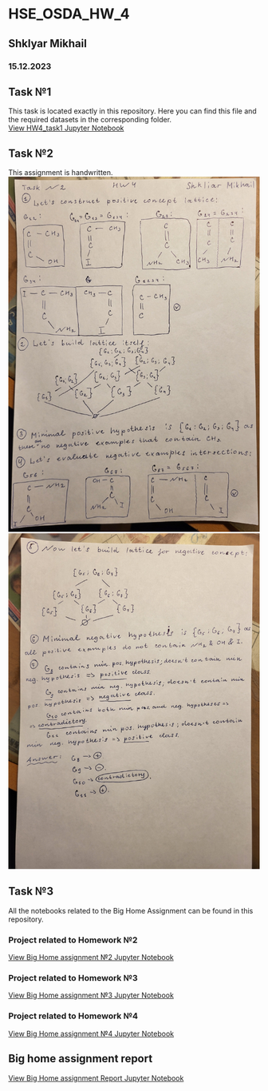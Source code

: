 # HSE_OSDA_HW_4
## Shklyar Mikhail <br />
### 15.12.2023

## Task №1
This task is located exactly in this repository. Here you can find this file and the required datasets in the corresponding folder. <br />
[View HW4_task1 Jupyter Notebook](./HW4_task1.ipynb)

## Task №2
This assignment is handwritten.
![Image alt](./images/HW4_task2_page1.jpg)
![Image alt](./images/HW4_task2_page2.jpg)

## Task №3
All the notebooks related to the Big Home Assignment can be found in this repository.

### Project related to Homework №2  <br />
[View Big Home assignment №2 Jupyter Notebook](./OSDA_BHA2.ipynb)

### Project related to Homework №3  <br />
[View Big Home assignment №3 Jupyter Notebook](./OSDA_BHA3.ipynb)

### Project related to Homework №4  <br />
[View Big Home assignment №4 Jupyter Notebook](./OSDA_BHA4.ipynb)

## Big home assignment report  <br />
[View Big Home assignment Report Jupyter Notebook](./OSDA_BIGHA4.ipynb)
